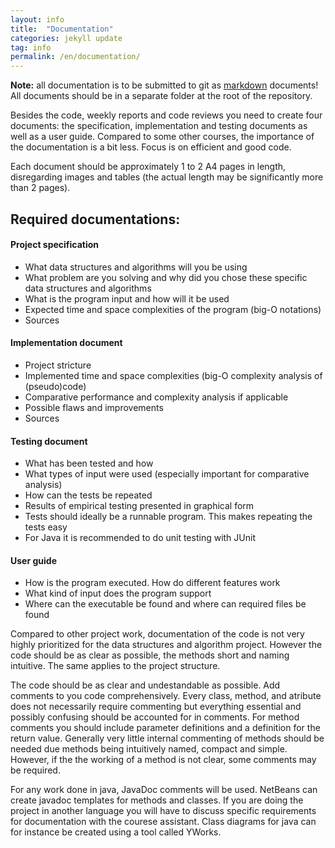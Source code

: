 ```yaml
---
layout: info
title:  "Documentation"
categories: jekyll update
tag: info
permalink: /en/documentation/
---
```


**Note:** all documentation is to be submitted to git as [markdown](https://github.com/github/markup) documents! All documents should be in a separate folder at the root of the repository.

Besides the code, weekly reports and code reviews you need to create four documents: the specification, implementation and testing documents as well as a user guide. Compared to some other courses, the importance of the documentation is a bit less. Focus is on efficient and good code.

Each document should be approximately 1 to 2 A4 pages in length, disregarding images and tables (the actual length may be significantly more than 2 pages).

## Required documentations:

#### Project specification
* What data structures and algorithms will you be using
* What problem are you solving and why did you chose these specific data structures and algorithms
* What is the program input and how will it be used
* Expected time and space complexities of the program (big-O notations)
* Sources

#### Implementation document
* Project stricture
* Implemented time and space complexities (big-O complexity analysis of (pseudo)code)
* Comparative performance and complexity analysis if applicable
* Possible flaws and improvements
* Sources

#### Testing document
* What has been tested and how
* What types of input were used (especially important for comparative analysis)
* How can the tests be repeated
* Results of empirical testing presented in graphical form
* Tests should ideally be a runnable program. This makes repeating the tests easy
* For Java it is recommended to do unit testing with JUnit

#### User guide
* How is the program executed. How do different features work
* What kind of input does the program support
* Where can the executable be found and where can required files be found


Compared to other project work, documentation of the code is not very highly prioritized for the data structures and algorithm project. However the code should be as clear as possible, the methods short and naming intuitive. The same applies to the project structure.

The code should be as clear and undestandable as possible. Add comments to you code comprehensively. Every class, method, and atribute does not necessarily require commenting but everything essential and possibly confusing should be accounted for in comments. For method comments you should include parameter definitions and a definition for the return value. Generally very little internal commenting of methods should be needed due methods being intuitively named, compact and simple. However, if the the working of a method is not clear, some comments may be required.

For any work done in java, JavaDoc comments will be used. NetBeans can create javadoc templates for methods and classes. If you are doing the project in another language you will have to discuss specific requirements for documentation with the courese assistant. Class diagrams for java can for instance be created using a tool called YWorks.
